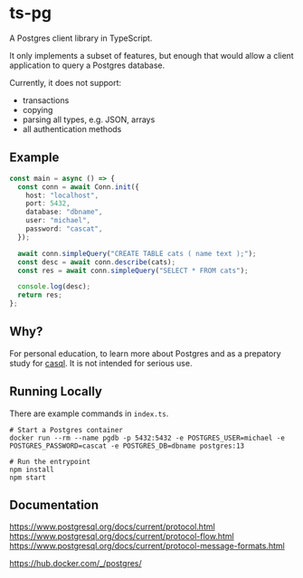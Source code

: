 # ts-pg
A Postgres client library in TypeScript.

It only implements a subset of features, but enough that would allow a client application to query a Postgres database.

Currently, it does not support:
- transactions
- copying
- parsing all types, e.g. JSON, arrays
- all authentication methods

## Example
```typescript
const main = async () => {
  const conn = await Conn.init({
    host: "localhost",
    port: 5432,
    database: "dbname",
    user: "michael",
    password: "cascat",
  });

  await conn.simpleQuery("CREATE TABLE cats ( name text );");
  const desc = await conn.describe(cats);
  const res = await conn.simpleQuery("SELECT * FROM cats");

  console.log(desc);
  return res;
};
```

## Why?
For personal education, to learn more about Postgres and as a prepatory study for [casql](https://github.com/meraymond2/casql). It is not intended for serious use.

## Running Locally
There are example commands in `index.ts`.
```
# Start a Postgres container
docker run --rm --name pgdb -p 5432:5432 -e POSTGRES_USER=michael -e POSTGRES_PASSWORD=cascat -e POSTGRES_DB=dbname postgres:13

# Run the entrypoint
npm install
npm start
```

## Documentation
https://www.postgresql.org/docs/current/protocol.html
https://www.postgresql.org/docs/current/protocol-flow.html
https://www.postgresql.org/docs/current/protocol-message-formats.html

https://hub.docker.com/_/postgres/
